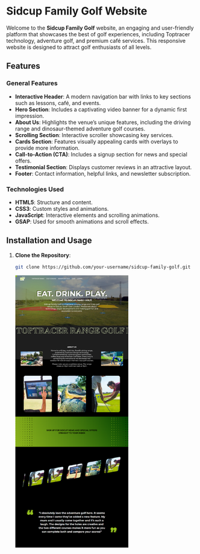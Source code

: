 # Sidcup Family Golf Website

Welcome to the **Sidcup Family Golf** website, an engaging and user-friendly platform that showcases the best of golf experiences, including Toptracer technology, adventure golf, and premium café services. This responsive website is designed to attract golf enthusiasts of all levels.

## Features

### General Features

- **Interactive Header**: A modern navigation bar with links to key sections such as lessons, café, and events.
- **Hero Section**: Includes a captivating video banner for a dynamic first impression.
- **About Us**: Highlights the venue’s unique features, including the driving range and dinosaur-themed adventure golf courses.
- **Scrolling Section**: Interactive scroller showcasing key services.
- **Cards Section**: Features visually appealing cards with overlays to provide more information.
- **Call-to-Action (CTA)**: Includes a signup section for news and special offers.
- **Testimonial Section**: Displays customer reviews in an attractive layout.
- **Footer**: Contact information, helpful links, and newsletter subscription.

### Technologies Used

- **HTML5**: Structure and content.
- **CSS3**: Custom styles and animations.
- **JavaScript**: Interactive elements and scrolling animations.
- **GSAP**: Used for smooth animations and scroll effects.

## Installation and Usage

1. **Clone the Repository**:
   ```bash
   git clone https://github.com/your-username/sidcup-family-golf.git
   ```
   <img src="./../images/Sidcup Family Golf - Interactive Golf Experience.png" alt="Sidcup Family Golf - Interactive Golf Experience" width="300"/>

